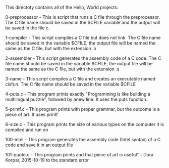 This directoty contains all of the Hello, World projects:

0-preprocessor - This is script that runs a C file through the preprocessor. The C file name should be saved in the $CFILE variable and the output will be saved in the file c.

1-compiler - This script compiles a C file but does not link. The C file name should be saved in the variable $CFILE, the output file will be named the same as the C file, but with the extension .o

2-assembler - This script generates the assembly code of a C code. The C file name should be saved in the variable $CFILE, the output file will be named the same as the C file, but with the extension .s

3-name - This script compiles a C file and creates an executable named cisfun. The C file name should be saved in the variable $CFILE

4-puts.c - This program prints exactly "Programming is like building a multilingual puzzle", followed by anew line. It uses the puts function.

5-printf.c - This program prints with proper grammar, but the outcome is a piece of art. It uses printf

6-size.c - This program prints the size of various types on the computer it is compiled and run on

100-intel - This program generates the assembly code (Intel syntax) of a C code and save it in an output file

101-quote.c - This program prints and that piece of art is useful" - Dora Korpar, 2015-10-19 to the standard error
